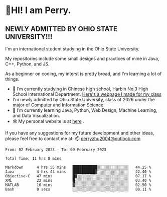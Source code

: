 # 🌄HI! I am Perry. <br> #
## NEWLY ADMITTED BY OHIO STATE UNIVERSITY!!! ##  
I'm an international student studying in the Ohio State University. <br>

My repositories include some small designs and practices of mine in Java, C++, Python, and JS. <br>

As a beginner on coding, my interst is pretty broad, and I'm learning a lot of things. <br>
- 🔭 I’m currently studying in Chinese high school, Harbin No.3 High School International Department. [Here's a webpage I made for my class](https://perry2004.github.io/weirdos/)
- I'm newly admitted by Ohio State University, class of 2026 under the major of Computer and Information Science. 
- 🌱 I’m currently learning Java, Python, Web Design, Machine Learning, and Data Visualization. 
- 🕸️ My personal website is at <a href="https://zhu-yp.cn">here</a> .  

If you have any suggestions for my future development and other ideas, please feel free to contact me at: 📫 [perryzhu2004@outlook.com](mailto:perryzhu2004@outlook.com)

<!--START_SECTION:waka-->

```text
From: 02 February 2023 - To: 09 February 2023

Total Time: 11 hrs 8 mins

Markdown      4 hrs 55 mins   ███████████░░░░░░░░░░░░░░   44.25 %
Java          4 hrs 43 mins   ██████████▓░░░░░░░░░░░░░░   42.40 %
Objective-C   47 mins         █▓░░░░░░░░░░░░░░░░░░░░░░░   07.17 %
XML           22 mins         █░░░░░░░░░░░░░░░░░░░░░░░░   03.40 %
MATLAB        16 mins         ▓░░░░░░░░░░░░░░░░░░░░░░░░   02.50 %
Bash          0 secs          ░░░░░░░░░░░░░░░░░░░░░░░░░   00.11 %
```

<!--END_SECTION:waka-->